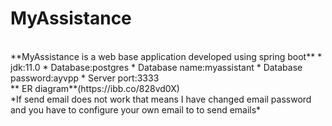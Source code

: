 # MyAssistance
<br>
**MyAssistance is a web base application developed using spring boot**
* jdk:11.0
* Database:postgres
* Database name:myassistant
* Database password:ayvpp
* Server port:3333
<br>
** ER diagram**(https://ibb.co/828vd0X)
<br>
*If send email does not work that means I have changed email password and you have to configure your own email to to send emails*
